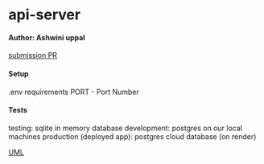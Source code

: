 # api-server


#### Author: Ashwini uppal

[submission PR](https://github.com/ashuppal/api-server/pulls?q=is%3Apr+is%3Aclosed)


#### Setup
.env requirements
PORT - Port Number



#### Tests
testing: sqlite in memory database
development: postgres on our local machines
production (deployed app): postgres cloud database (on render)


[UML](./src/assets/Screen%20Shot%202023-02-16%20at%209.48.17%20PM.png)
